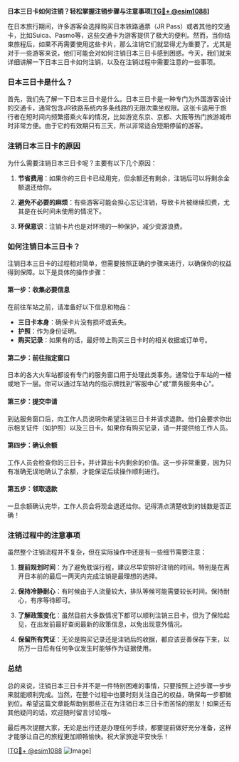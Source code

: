 **日本三日卡如何注销？轻松掌握注销步骤与注意事项[[TG💪+ @esim1088](https://t.me/s/esim1088)]**

在日本旅行期间，许多游客会选择购买日本铁路通票（JR Pass）或者其他的交通卡，比如Suica、Pasmo等，这些交通卡为游客提供了极大的便利。然而，当你结束旅程后，如果不再需要使用这些卡片，那么注销它们就显得尤为重要了。尤其是对于一些游客来说，他们可能会对如何注销日本三日卡感到困惑。今天，我们就来详细讲解一下日本三日卡如何注销，以及在注销过程中需要注意的一些事项。

### 日本三日卡是什么？

首先，我们先了解一下日本三日卡是什么。日本三日卡是一种专门为外国游客设计的交通卡，通常包含JR铁路系统内多条线路的无限次乘坐权限。这张卡适用于旅行者在短时间内频繁搭乘火车的情况，比如游览东京、京都、大阪等热门旅游城市时非常方便。由于它的有效期只有三天，所以非常适合短期停留的游客。

### 注销日本三日卡的原因

为什么需要注销日本三日卡呢？主要有以下几个原因：

1. **节省费用**：如果你的三日卡已经用完，但余额还有剩余，注销后可以将剩余金额退还给你。
   
2. **避免不必要的麻烦**：有些游客可能会担心忘记注销，导致卡片被继续扣费，尤其是在长时间未使用的情况下。

3. **环保意识**：注销卡片也是对环境的一种保护，减少资源浪费。

### 如何注销日本三日卡？

注销日本三日卡的过程相对简单，但需要按照正确的步骤来进行，以确保你的权益得到保障。以下是具体的操作步骤：

#### 第一步：收集必要信息

在前往车站之前，请准备好以下信息和物品：
- **三日卡本身**：确保卡片没有损坏或丢失。
- **护照**：作为身份证明。
- **购买记录**：如果有的话，最好带上购买三日卡时的相关收据或订单号。

#### 第二步：前往指定窗口

日本的各大火车站都设有专门的服务窗口用于处理此类事务。通常位于车站的一楼或地下一层。你可以通过车站内的指示牌找到“客服中心”或“票务服务中心”。

#### 第三步：提交申请

到达服务窗口后，向工作人员说明你希望注销三日卡并请求退款。他们会要求你出示相关证件（如护照）以及三日卡。如果你有购买记录，请一并提供给工作人员。

#### 第四步：确认余额

工作人员会检查你的三日卡，并计算出卡内剩余的价值。这一步非常重要，因为只有准确无误地确认了余额，才能保证后续操作顺利进行。

#### 第五步：领取退款

一旦余额确认完毕，工作人员会将现金退还给你。记得清点清楚收到的钱数是否正确！

### 注销过程中的注意事项

虽然整个注销流程并不复杂，但在实际操作中还是有一些细节需要注意：

1. **提前规划时间**：为了避免耽误行程，建议尽早安排好注销的时间。特别是在离开日本前的最后一两天内完成注销是最理想的选择。

2. **保持冷静耐心**：有时候由于人流量较大，排队等候可能需要较长时间。保持耐心，有序等待即可。

3. **了解政策变化**：虽然目前大多数情况下都可以顺利注销三日卡，但为了保险起见，在出发前最好查阅最新的政策信息，以免出现意外情况。

4. **保留所有凭证**：无论是购买记录还是注销后的收据，都应该妥善保存下来，以防万一日后有任何争议发生时能够作为证据使用。

### 总结

总的来说，注销日本三日卡并不是一件特别困难的事情，只要按照上述步骤一步步来就能顺利完成。当然，在整个过程中也要时刻关注自己的权益，确保每一步都做到位。希望这篇文章能帮助到那些正在为注销日本三日卡而苦恼的朋友！如果还有其他疑问的话，欢迎随时留言讨论哦~

最后再次提醒大家，无论是出行还是办理任何手续，都要提前做好充分准备，这样才能够让自己的旅程更加顺畅愉快。祝大家旅途平安快乐！

[[TG💪+ @esim1088](https://t.me/s/esim1088) ![Image](https://i.postimg.cc/4NQfJmqS/Snipaste-2025-05-13-00-14-12.png)]